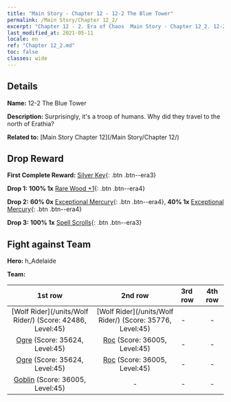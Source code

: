 ```yaml
---
title: "Main Story - Chapter 12 - 12-2 The Blue Tower"
permalink: /Main Story/Chapter 12_2/
excerpt: "Chapter 12 - 2. Era of Chaos  Main Story - Chapter 12_2. 12-2 The Blue Tower"
last_modified_at: 2021-05-11
locale: en
ref: "Chapter 12_2.md"
toc: false
classes: wide
---
```


## Details

 **Name:** 12-2 The Blue Tower

 **Description:** Surprisingly, it's a troop of humans. Why did they travel to the north of Erathia?

 **Related to:** [Main Story Chapter 12](/Main Story/Chapter 12/)

## Drop Reward

 **First Complete Reward:** [Silver Key](/Items/con_693/){: .btn .btn--era3}

 **Drop 1:** **100% 1x** [Rare Wood +1](/Items/mat_41/){: .btn .btn--era4}

 **Drop 2:** **60% 0x** [Exceptional Mercury](/Items/mat_35/){: .btn .btn--era4}, **40% 1x** [Exceptional Mercury](/Items/mat_35/){: .btn .btn--era4}

 **Drop 3:** **100% 1x** [Spell Scrolls](/Items/con_694/){: .btn .btn--era3}


## Fight against Team
 **Hero:** h_Adelaide

 **Team:**


  | 1st row | 2nd row | 3rd row | 4th row |
  |:----:|:----:|:----|:----:|
  | [Wolf Rider](/units/Wolf Rider/) (Score: 42486, Level:45)  | [Wolf Rider](/units/Wolf Rider/) (Score: 35776, Level:45)  | - | - |
  | [Ogre](/units/Ogre/) (Score: 35624, Level:45)  | [Roc](/units/Roc/) (Score: 36005, Level:45)  | - | - |
  | [Ogre](/units/Ogre/) (Score: 35624, Level:45)  | [Roc](/units/Roc/) (Score: 36005, Level:45)  | - | - |
  | [Goblin](/units/Goblin/) (Score: 36005, Level:45)  | - | - | - |


